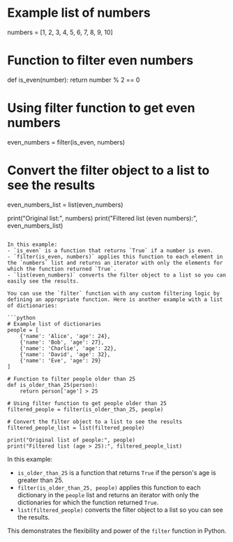 
# Example list of numbers
numbers = [1, 2, 3, 4, 5, 6, 7, 8, 9, 10]

# Function to filter even numbers
def is_even(number):
    return number % 2 == 0

# Using filter function to get even numbers
even_numbers = filter(is_even, numbers)

# Convert the filter object to a list to see the results
even_numbers_list = list(even_numbers)

print("Original list:", numbers)
print("Filtered list (even numbers):", even_numbers_list)
```

In this example:
- `is_even` is a function that returns `True` if a number is even.
- `filter(is_even, numbers)` applies this function to each element in the `numbers` list and returns an iterator with only the elements for which the function returned `True`.
- `list(even_numbers)` converts the filter object to a list so you can easily see the results.

You can use the `filter` function with any custom filtering logic by defining an appropriate function. Here is another example with a list of dictionaries:

```python
# Example list of dictionaries
people = [
    {'name': 'Alice', 'age': 24},
    {'name': 'Bob', 'age': 27},
    {'name': 'Charlie', 'age': 22},
    {'name': 'David', 'age': 32},
    {'name': 'Eve', 'age': 29}
]

# Function to filter people older than 25
def is_older_than_25(person):
    return person['age'] > 25

# Using filter function to get people older than 25
filtered_people = filter(is_older_than_25, people)

# Convert the filter object to a list to see the results
filtered_people_list = list(filtered_people)

print("Original list of people:", people)
print("Filtered list (age > 25):", filtered_people_list)
```

In this example:
- `is_older_than_25` is a function that returns `True` if the person's age is greater than 25.
- `filter(is_older_than_25, people)` applies this function to each dictionary in the `people` list and returns an iterator with only the dictionaries for which the function returned `True`.
- `list(filtered_people)` converts the filter object to a list so you can see the results.

This demonstrates the flexibility and power of the `filter` function in Python.
